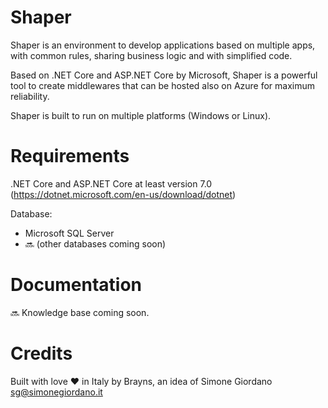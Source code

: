 ﻿# Shaper
Shaper is an environment to develop applications based on 
multiple apps, with common rules, sharing business logic and
with simplified code.

Based on .NET Core and ASP.NET Core by Microsoft, Shaper is
a powerful tool to create middlewares that can be hosted also on 
Azure for maximum reliability.

Shaper is built to run on multiple platforms (Windows or Linux).

# Requirements
.NET Core and ASP.NET Core at least version 7.0
(https://dotnet.microsoft.com/en-us/download/dotnet)

Database:
 * Microsoft SQL Server
 * :soon: (other databases coming soon)

# Documentation
:soon: Knowledge base coming soon.

# Credits
Built with love :heart: in Italy by Brayns, an idea of Simone Giordano 
[sg@simonegiordano.it](mailto:sg@simonegiordano.it)